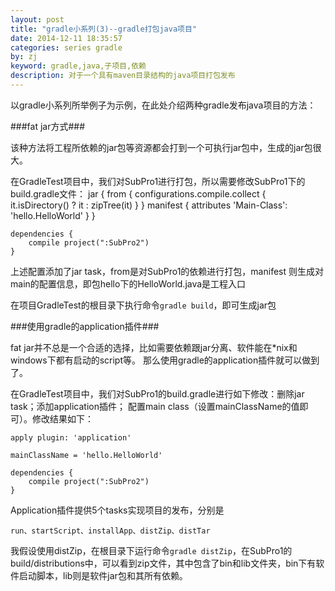 ```yaml
---
layout: post
title: "gradle小系列(3)--gradle打包java项目"
date: 2014-12-11 18:35:57
categories: series gradle
by: zj
keyword: gradle,java,子项目,依赖
description: 对于一个具有maven目录结构的java项目打包发布
---
```

以gradle小系列所举例子为示例，在此处介绍两种gradle发布java项目的方法：

###fat jar方式###

该种方法将工程所依赖的jar包等资源都会打到一个可执行jar包中，生成的jar包很大。

在GradleTest项目中，我们对SubPro1进行打包，所以需要修改SubPro1下的build.gradle文件：
	jar {
		from { 
			configurations.compile.collect { it.isDirectory() ? it : zipTree(it) } 
		}
		manifest {
			attributes 'Main-Class': 'hello.HelloWorld'
		}
	}

	dependencies {
		compile project(":SubPro2")
	}

上述配置添加了jar task，from是对SubPro1的依赖进行打包，manifest 则生成对main的配置信息，即包hello下的HelloWorld.java是工程入口

在项目GradleTest的根目录下执行命令`gradle build`，即可生成jar包

###使用gradle的application插件###

fat jar并不总是一个合适的选择，比如需要依赖跟jar分离、软件能在*nix和windows下都有启动的script等。
那么使用gradle的application插件就可以做到了。

在GradleTest项目中，我们对SubPro1的build.gradle进行如下修改：删除jar task；添加application插件；
配置main class（设置mainClassName的值即可）。修改结果如下：

	apply plugin: 'application'

	mainClassName = 'hello.HelloWorld'

	dependencies {
		compile project(":SubPro2")
	}

Application插件提供5个tasks实现项目的发布，分别是

	run、startScript、installApp、distZip、distTar

我假设使用distZip，在根目录下运行命令`gradle distZip`，在SubPro1的build/distributions中，可以看到zip文件，其中包含了bin和lib文件夹，bin下有软件启动脚本，lib则是软件jar包和其所有依赖。
